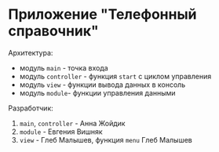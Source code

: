 # Приложение "Телефонный справочник"

Архитектура:

* модуль `main` - точка входа
* модуль `controller` - функция `start` с циклом управления
* модуль `view` - функции вывода данных в консоль
* модуль `module`- функции управления данными

Разработчик:
1. `main`, `controller` - Анна Жойдик
2. `module` - Евгения Вишняк
3. `view` - Глеб Малышев, функция `menu` Глеб Малышев